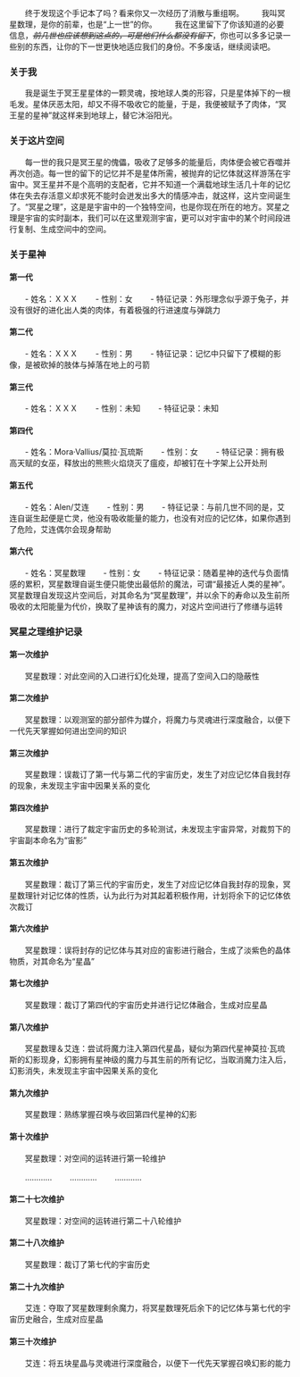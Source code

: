 　　终于发现这个手记本了吗？看来你又一次经历了消散与重组啊。
　　我叫冥星数理，是你的前辈，也是“上一世”的你。
　　我在这里留下了你该知道的必要信息，*~~前几世也应该想到这点的，可是他们什么都没有留下~~*，你也可以多多记录一些别的东西，让你的下一世更快地适应我们的身份。不多废话，继续阅读吧。
### 关于我
　　我是诞生于冥王星星体的一颗灵魂，按地球人类的形容，只是星体掉下的一根毛发。星体厌恶太阳，却又不得不吸收它的能量，于是，我便被赋予了肉体，“冥王星的星神”就这样来到地球上，替它沐浴阳光。
### 关于这片空间
　　每一世的我只是冥王星的傀儡，吸收了足够多的能量后，肉体便会被它吞噬并再次创造。每一世的留下的记忆并不是星体所需，被抛弃的记忆体就这样游荡在宇宙中。冥王星并不是个高明的支配者，它并不知道一个满载地球生活几十年的记忆体在失去存活意义却求死不能时会迸发出多大的情感冲击，就这样，这片空间诞生了。“冥星之理”，这是是宇宙中的一个独特空间，也是你现在所在的地方。冥星之理是宇宙的实时副本，我们可以在这里观测宇宙，更可以对宇宙中的某个时间段进行复制、生成空间中的空间。
### 关于星神
#### 第一代
　　- 姓名：ＸＸＸ
　　- 性别：女
　　- 特征记录：外形理念似乎源于兔子，并没有很好的进化出人类的肉体，有着极强的行进速度与弹跳力
#### 第二代
　　- 姓名：ＸＸＸ
　　- 性别：男
　　- 特征记录：记忆中只留下了模糊的影像，是被砍掉的肢体与掉落在地上的弓箭
#### 第三代
　　- 姓名：ＸＸＸ
　　- 性别：未知
　　- 特征记录：未知
#### 第四代
　　- 姓名：Mora·Vallius/莫拉·瓦琉斯
　　- 性别：女
　　- 特征记录：拥有极高天赋的女巫，释放出的熊熊火焰烧灭了瘟疫，却被钉在十字架上公开处刑
#### 第五代
　　- 姓名：Alen/艾连
　　- 性别：男
　　- 特征记录：与前几世不同的是，艾连自诞生起便是亡灵，他没有吸收能量的能力，也没有对应的记忆体，如果你遇到了危险，艾连偶尔会现身帮助
#### 第六代
　　- 姓名：冥星数理
　　- 性别：女
　　- 特征记录：随着星神的迭代与负面情感的累积，冥星数理自诞生便只能使出最低阶的魔法，可谓“最接近人类的星神”。冥星数理自发现这片空间后，对其命名为“冥星数理”，并以余下的寿命以及生前所吸收的太阳能量为代价，换取了星神该有的魔力，对这片空间进行了修缮与运转
### 冥星之理维护记录
#### 第一次维护
　　冥星数理：对此空间的入口进行幻化处理，提高了空间入口的隐蔽性
#### 第二次维护
　　冥星数理：以观测室的部分部件为媒介，将魔力与灵魂进行深度融合，以便下一代先天掌握如何进出空间的知识
#### 第三次维护
　　冥星数理：误裁订了第一代与第二代的宇宙历史，发生了对应记忆体自我封存的现象，未发现主宇宙中因果关系的变化
#### 第四次维护
　　冥星数理：进行了裁定宇宙历史的多轮测试，未发现主宇宙异常，对裁剪下的宇宙副本命名为“宙影”
#### 第五次维护
　　冥星数理：裁订了第三代的宇宙历史，发生了对应记忆体自我封存的现象，冥星数理针对记忆体的性质，认为此行为对其起着积极作用，计划将余下的记忆体依次裁订
#### 第六次维护
　　冥星数理：误将封存的记忆体与其对应的宙影进行融合，生成了淡紫色的晶体物质，对其命名为“星晶”
#### 第七次维护
　　冥星数理：裁订了第四代的宇宙历史并进行记忆体融合，生成对应星晶
#### 第八次维护
　　冥星数理＆艾连：尝试将魔力注入第四代星晶，疑似为第四代星神莫拉·瓦琉斯的幻影现身，幻影拥有星神级的魔力与其生前的所有记忆，当取消魔力注入后，幻影消失，未发现主宇宙中因果关系的变化
#### 第九次维护
　　冥星数理：熟练掌握召唤与收回第四代星神的幻影
#### 第十次维护
　　冥星数理：对空间的运转进行第一轮维护



　　…………
　　…………
　　…………
#### 第二十七次维护
　　冥星数理：对空间的运转进行第二十八轮维护
#### 第二十八次维护
　　冥星数理：裁订了第七代的宇宙历史
#### 第二十九次维护
　　艾连：夺取了冥星数理剩余魔力，将冥星数理死后余下的记忆体与第七代的宇宙历史融合，生成对应星晶
#### 第三十次维护
　　艾连：将五块星晶与灵魂进行深度融合，以便下一代先天掌握召唤幻影的能力

<!-- ##{"timestamp":604694849}## -->
